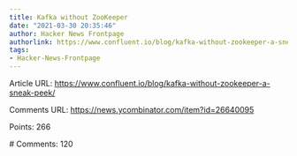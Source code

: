 ```yaml
---
title: Kafka without ZooKeeper
date: "2021-03-30 20:35:46"
author: Hacker News Frontpage
authorlink: https://www.confluent.io/blog/kafka-without-zookeeper-a-sneak-peek/
tags:
- Hacker-News-Frontpage
---
```


<p>Article URL: <a href="https://www.confluent.io/blog/kafka-without-zookeeper-a-sneak-peek/">https://www.confluent.io/blog/kafka-without-zookeeper-a-sneak-peek/</a></p>
<p>Comments URL: <a href="https://news.ycombinator.com/item?id=26640095">https://news.ycombinator.com/item?id=26640095</a></p>
<p>Points: 266</p>
<p># Comments: 120</p>
